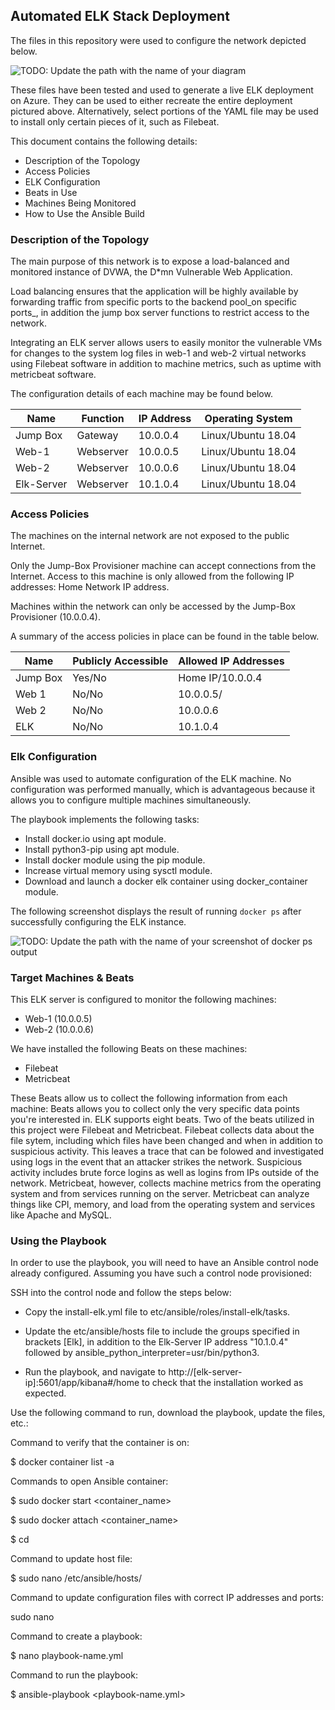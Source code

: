 ## Automated ELK Stack Deployment

The files in this repository were used to configure the network depicted below.

![TODO: Update the path with the name of your diagram](ELK-Stack-Project/Images/Stephanie-Azure-Diagram.drawio.png)


These files have been tested and used to generate a live ELK deployment on Azure. They can be used to either recreate the entire deployment pictured above. Alternatively, select portions of the YAML file may be used to install only certain pieces of it, such as Filebeat.


This document contains the following details:
- Description of the Topology
- Access Policies
- ELK Configuration
- Beats in Use
- Machines Being Monitored
- How to Use the Ansible Build


### Description of the Topology

The main purpose of this network is to expose a load-balanced and monitored instance of DVWA, the D*mn Vulnerable Web Application.

Load balancing ensures that the application will be highly available by forwarding traffic from specific ports to the backend pool_on specific ports_, in addition the jump box server functions to restrict access to the network.

Integrating an ELK server allows users to easily monitor the vulnerable VMs for changes to the system log files in web-1 and web-2 virtual networks using Filebeat software in addition to machine metrics, such as uptime with metricbeat software.


The configuration details of each machine may be found below.

| Name     | Function | IP Address | Operating System |
|----------|----------|------------|------------------|
| Jump Box |Gateway    | 10.0.0.4   |Linux/Ubuntu 18.04|
| Web-1    |Webserver  | 10.0.0.5   |Linux/Ubuntu 18.04|
| Web-2    |Webserver  | 10.0.0.6   |Linux/Ubuntu 18.04|
|Elk-Server|Webserver  | 10.1.0.4   |Linux/Ubuntu 18.04|

### Access Policies

The machines on the internal network are not exposed to the public Internet. 

Only the Jump-Box Provisioner machine can accept connections from the Internet. Access to this machine is only allowed from the following IP addresses: Home Network IP address.


Machines within the network can only be accessed by the Jump-Box Provisioner (10.0.0.4).

A summary of the access policies in place can be found in the table below.

| Name     | Publicly Accessible | Allowed IP Addresses |
|----------|---------------------|----------------------|
| Jump Box | Yes/No              |  Home IP/10.0.0.4|
| Web 1    | No/No               |  10.0.0.5/         |
| Web 2    | No/No               |  10.0.0.6       |
| ELK      | No/No               |  10.1.0.4           |

### Elk Configuration

Ansible was used to automate configuration of the ELK machine. No configuration was performed manually, which is advantageous because it allows you to configure multiple machines simultaneously. 


The playbook implements the following tasks:
- Install docker.io using apt module.
- Install python3-pip using apt module.
- Install docker module using the pip module.
- Increase virtual memory using sysctl module.
- Download and launch a docker elk container using docker_container module.

The following screenshot displays the result of running `docker ps` after successfully configuring the ELK instance.

![TODO: Update the path with the name of your screenshot of docker ps output](Images/ps-screenshot)

### Target Machines & Beats
This ELK server is configured to monitor the following machines:
- Web-1 (10.0.0.5)
- Web-2 (10.0.0.6)

We have installed the following Beats on these machines:
- Filebeat
- Metricbeat

These Beats allow us to collect the following information from each machine:
Beats allows you to collect only the very specific data points you're interested in. ELK supports eight beats. Two of the beats utilized in this project were Filebeat and Metricbeat. Filebeat collects data about the file sytem, including which files have been changed and when in addition to suspicious activity. This leaves a trace that can be folowed and investigated using logs in the event that an attacker strikes the network. Suspicious activity includes brute force logins as well as logins from IPs outside of the network. Metricbeat, however, collects machine metrics from the operating system and from services running on the server. Metricbeat can analyze things like CPI, memory, and load from the operating system and services like Apache and MySQL.

### Using the Playbook
In order to use the playbook, you will need to have an Ansible control node already configured. Assuming you have such a control node provisioned: 

SSH into the control node and follow the steps below:
- Copy the install-elk.yml file to etc/ansible/roles/install-elk/tasks.

- Update the etc/ansible/hosts file to include the groups specified in brackets [Elk], in addition to the Elk-Server IP address "10.1.0.4" followed by ansible_python_interpreter=usr/bin/python3.

- Run the playbook, and navigate to  http://[elk-server-ip]:5601/app/kibana#/home to check that the installation worked as expected.

Use the following command to run, download the playbook, update the files, etc.:

Command to verify that the container is on:

$ docker container list -a

Commands to open Ansible container:

$ sudo docker start <container_name>

$ sudo docker attach <container_name>

$ cd <desired directory>

Command to update host file:

$ sudo nano /etc/ansible/hosts/

Command to update configuration files with correct IP addresses and ports:

sudo nano <name-config file>

Command to create a playbook:

$ nano playbook-name.yml

Command to run the playbook:

$ ansible-playbook <playbook-name.yml>



